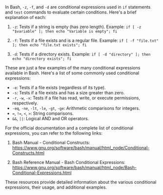 In Bash, `-z`, `-f`, and `-d` are conditional expressions used in `if` statements and `test` commands to evaluate certain conditions. Here's a brief explanation of each:

1. `-z`: Tests if a string is empty (has zero length).
   Example: `if [ -z "$variable" ]; then echo "Variable is empty"; fi`

2. `-f`: Tests if a file exists and is a regular file.
   Example: `if [ -f "file.txt" ]; then echo "file.txt exists"; fi`

3. `-d`: Tests if a directory exists.
   Example: `if [ -d "directory" ]; then echo "directory exists"; fi`

These are just a few examples of the many conditional expressions available in Bash. Here's a list of some commonly used conditional expressions:

- `-e`: Tests if a file exists (regardless of its type).
- `-s`: Tests if a file exists and has a size greater than zero.
- `-r`, `-w`, `-x`: Tests if a file has read, write, or execute permissions, respectively.
- `-eq`, `-ne`, `-lt`, `-le`, `-gt`, `-ge`: Arithmetic comparisons for integers.
- `=`, `!=`, `<`, `>`: String comparisons.
- `&&`, `||`: Logical AND and OR operators.

For the official documentation and a complete list of conditional expressions, you can refer to the following links:

1. Bash Manual - Conditional Constructs: https://www.gnu.org/software/bash/manual/html_node/Conditional-Constructs.html

2. Bash Reference Manual - Bash Conditional Expressions: https://www.gnu.org/software/bash/manual/html_node/Bash-Conditional-Expressions.html

These resources provide detailed information about the various conditional expressions, their usage, and additional examples.